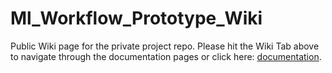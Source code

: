 # Ml_Workflow_Prototype_Wiki
Public Wiki page for the private project repo.
Please hit the Wiki Tab above to navigate through the documentation pages or click here: [documentation](https://github.com/shashank3110/Ml_Workflow_Prototype_Wiki/wiki).
